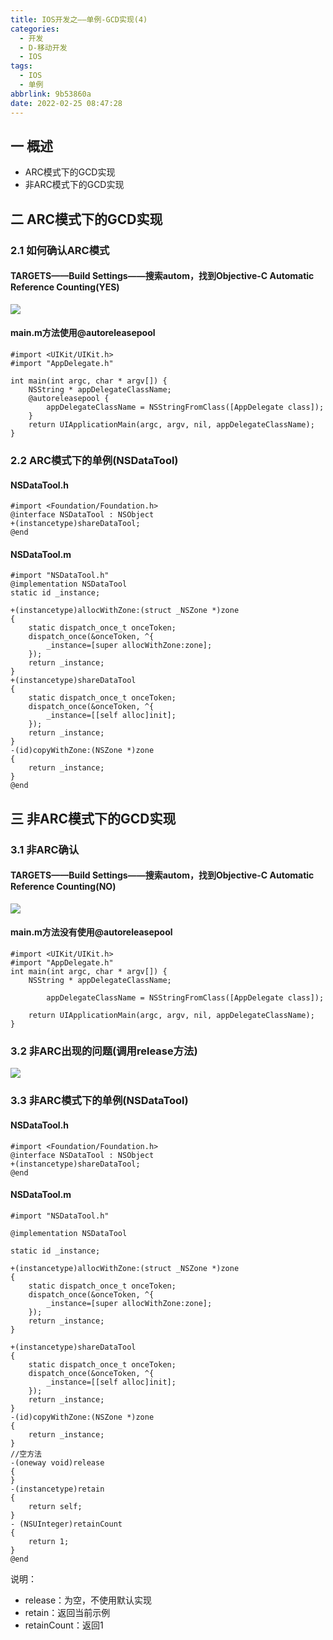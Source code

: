 ```yaml
---
title: IOS开发之——单例-GCD实现(4)
categories:
  - 开发
  - D-移动开发
  - IOS
tags:
  - IOS
  - 单例
abbrlink: 9b53860a
date: 2022-02-25 08:47:28
---
```

## 一 概述

* ARC模式下的GCD实现
* 非ARC模式下的GCD实现

<!--more-->

## 二 ARC模式下的GCD实现

### 2.1 如何确认ARC模式

#### TARGETS——Build Settings——搜索autom，找到Objective-C Automatic Reference Counting(YES)

![][1]

#### main.m方法使用@autoreleasepool

```
#import <UIKit/UIKit.h>
#import "AppDelegate.h"

int main(int argc, char * argv[]) {
    NSString * appDelegateClassName;
    @autoreleasepool {
        appDelegateClassName = NSStringFromClass([AppDelegate class]);
    }
    return UIApplicationMain(argc, argv, nil, appDelegateClassName);
}
```

### 2.2 ARC模式下的单例(NSDataTool)

#### NSDataTool.h

```
#import <Foundation/Foundation.h>
@interface NSDataTool : NSObject
+(instancetype)shareDataTool;
@end
```

#### NSDataTool.m

```
#import "NSDataTool.h"
@implementation NSDataTool
static id _instance;

+(instancetype)allocWithZone:(struct _NSZone *)zone
{
    static dispatch_once_t onceToken;
    dispatch_once(&onceToken, ^{
        _instance=[super allocWithZone:zone];
    });
    return _instance;
}
+(instancetype)shareDataTool
{
    static dispatch_once_t onceToken;
    dispatch_once(&onceToken, ^{
        _instance=[[self alloc]init];
    });
    return _instance;
}
-(id)copyWithZone:(NSZone *)zone
{
    return _instance;
}
@end
```

## 三 非ARC模式下的GCD实现

### 3.1 非ARC确认

#### TARGETS——Build Settings——搜索autom，找到Objective-C Automatic Reference Counting(NO)
![][2]

#### main.m方法没有使用@autoreleasepool

```
#import <UIKit/UIKit.h>
#import "AppDelegate.h"
int main(int argc, char * argv[]) {
    NSString * appDelegateClassName;

        appDelegateClassName = NSStringFromClass([AppDelegate class]);
  
    return UIApplicationMain(argc, argv, nil, appDelegateClassName);
}
```

### 3.2 非ARC出现的问题(调用release方法)

![][3]

### 3.3 非ARC模式下的单例(NSDataTool)

#### NSDataTool.h

```
#import <Foundation/Foundation.h>
@interface NSDataTool : NSObject
+(instancetype)shareDataTool;
@end
```

#### NSDataTool.m

```
#import "NSDataTool.h"

@implementation NSDataTool

static id _instance;

+(instancetype)allocWithZone:(struct _NSZone *)zone
{
    static dispatch_once_t onceToken;
    dispatch_once(&onceToken, ^{
        _instance=[super allocWithZone:zone];
    });
    return _instance;
}

+(instancetype)shareDataTool
{
    static dispatch_once_t onceToken;
    dispatch_once(&onceToken, ^{
        _instance=[[self alloc]init];
    });
    return _instance;
}
-(id)copyWithZone:(NSZone *)zone
{
    return _instance;
}
//空方法
-(oneway void)release
{  
}
-(instancetype)retain
{
    return self;
}
- (NSUInteger)retainCount
{
    return 1;
}
@end
```

说明：

* release：为空，不使用默认实现
* retain：返回当前示例
* retainCount：返回1


[1]:https://cdn.jsdelivr.net/gh/PGzxc/CDN@master/blog-ios/ios-instance-arc-setting-yes.png
[2]:https://cdn.jsdelivr.net/gh/PGzxc/CDN@master/blog-ios/ios-instance-arc-setting-no.png
[3]:https://cdn.jsdelivr.net/gh/PGzxc/CDN@master/blog-ios/ios-instance-arc-setting-no-problem.png
